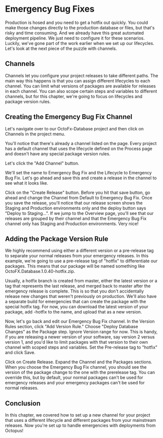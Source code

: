 # Emergency Bug Fixes

Production is hosed and you need to get a hotfix out quickly. You could make those changes directly to the production database or files, but that's risky and time consuming. And we already have this great automated deployment pipeline. We just need to configure it for these scenarios. Luckily, we've gone part of the work earlier when we set up our lifecycles. Let's look at the next piece of the puzzle with channels.

## Channels

Channels let you configure your project releases to take different paths. The main way this happens is that you can assign different lifecycles to each channel. You can limit what versions of packages are available for releases in each channel. You can also scope certain steps and variables to different channels, but for this chapter, we're going to focus on lifecycles and package version rules.

## Creating the Emergency Bug Fix Channel

Let's navigate over to our OctoFx-Database project and then click on Channels in the project menu.

You'll notice that there's already a channel listed on the page. Every project has a default channel that uses the lifecycle defined on the Process page and doesn't have any special package version rules.

Let's click the "Add Channel" button.

We'll set the name to Emergency Bug Fix and the Lifecycle to Emergency Bug Fix. Let's go ahead and save this and create a release in the channel to see what it looks like.

Click on the "Create Release" button. Before you hit that save button, go ahead and change the Channel from Default to Emergency Bug Fix. Once you save the release, you'll notice that our release screen shows the Staging and Production environments only and the deploy button says "Deploy to Staging...". If we jump to the Overview page, you'll see that our releases are grouped by their channel and that the Emergency Bug Fix channel only has Staging and Production environments. Very nice!

## Adding the Package Version Rule

We highly recommend using either a different version or a pre-release tag to separate your normal releases from your emergency releases. In this example, we're going to use a pre-release tag of "hotfix" to differentiate our packages. This means that our package will be named something like OctoFX.Database.1.0.40-hotfix.zip.

Usually, a hotfix branch is created from master, either the latest version or a tag that represents the last release, and merged back to master after the emergency release is complete. This is so that you don't accidentally release new changes that weren't previously on production. We'll also have a separate build for emergencies that can create the package with the special hotfix tag. For now, you can download the latest version of your package, add -hotfix to the name, and upload that as a new version.

Now, let's go back and edit our Emergency Bug Fix channel. In the Version Rules section, click "Add Version Rule." Choose "Deploy Database Changes" as the Package step. Ignore Version range for now. This is handy, if you are releasing a newer version of your software, say version 2 versus version 1, and you'd like to limit packages with that version to their own channel with scoped steps and variables. Set the Pre-release tag to "hotfix" and click Save.

Click on Create Release. Expand the Channel and the Packages sections. When you choose the Emergency Bug Fix channel, you should see the version of the package change to the one with the prerelease tag. You can override this, but by default, your normal packages can't be used for emergency releases and your emergency packages can't be used for normal releases.

## Conclusion

In this chapter, we covered how to set up a new channel for your project that uses a different lifecycle and different packages from your mainstream releases. Now you're set up to handle emergencies with deployments from Octopus!